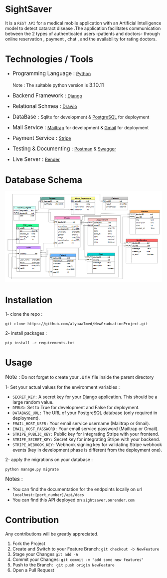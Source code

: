 # SightSaver 
It is a ```REST API``` for a medical mobile application with an Artificial Intelligence model to detect cataract disease .The application facilitates communication between the 2 types of authenticated users -patients and doctors- through online reservation , payment , chat , and the availability for rating doctors. 

# Technologies / Tools  
- <span style="font-size:larger;">Programming Language : </span> [Python](https://www.python.org/downloads/) <br><br>
<span >Note :  </span>The suitable python version is <span style="font-size:larger;"> 3.10.11 </span> 

- <span style="font-size:larger;">Backend Framework : </span> [Django](https://www.djangoproject.com/) 
- <span style="font-size:larger;">Relational Schmea : </span> [Drawio](https://app.diagrams.net/) 
- <span style="font-size:larger;">DataBase : </span> Sqlite for development & [PostgreSQL](https://www.postgresql.org/)  for deployment
- <span style="font-size:larger;">Mail Service  : </span> [Mailtrap](https://mailtrap.io/) for development & [Gmail](https://cbi-analytics.nl/sending-emails-with-django-1-configuration-and-basics-of-sending-emails-with-gmail/) for deployment 
- <span style="font-size:larger;">Payment Service : </span> [Stripe](https://stripe.com/apps)
- <span style="font-size:larger;">Testing & Documenting  : </span> [Postman](https://www.postman.com/downloads/) & [Swagger](https://swagger.io/)
- <span style="font-size:larger;">Live Server : </span> [Render](https://render.com/)

# Database Schema   
<img src="dataschema.PNG">


# Installation 

1- clone the repo :  
```
git clone https://github.com/alyaaa7med/NewGraduationProject.git
```
2- install packages :
```
pip install -r requirements.txt 
```
# Usage
<span style="font-size:larger;">Note : </span>Do not forget to create your<span style="font-size:larger;"> .env </span> file inside the parent directory


1- Set your actual values for the environment    variables :

- ```SECRET_KEY:``` A secret key for your Django 
application. This should be a large random value.
- ```DEBUG:``` Set to True for development and False for deployment.
- ```DATABASE_URL:``` The URL of your PostgreSQL database (only required in deployment).
- ```EMAIL_HOST_USER:``` Your email service username (Mailtrap or Gmail).
- ```EMAIL_HOST_PASSWORD:``` Your email service password (Mailtrap or Gmail).
- ```STRIPE_PUBLIC_KEY:``` Public key for integrating Stripe with your frontend.
- ```STRIPE_SECRET_KEY:``` Secret key for integrating Stripe with your backend.
- ```STRIPE_WEBHOOK_KEY:``` Webhook signing key for validating Stripe webhook events (key in development phase is different from the deployment one).


2- apply the migrations on your database :
```
python manage.py migrate 
```
<span style="font-size:larger;">Notes : </span>
- You can find the documentation for the endpoints locally on url ```localhost:[port_number]/api/docs```
- You can find this API  deployed on ```sightsaver.onrender.com```

# Contribution 
Any contributions will be greatly appreciated.

1. Fork the Project
2. Create and Switch to your Feature Branch: 
   ```git checkout -b NewFeature```
3. Stage your Changes ```git add -A ```
4. Commit your Changes: ```git commit -m "add some new features"```
5. Push to the Branch: ``` git push origin NewFeature```
6. Open a Pull Request





  

  
   
